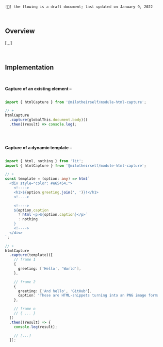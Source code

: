 <br>

`[🔖] the flowing is a draft document; last updated on January 9, 2022`

<br>

## Overview

[...]

<br>


## Implementation

<br>

**Capture of an existing element –**

```typescript
 
import { htmlCapture } from '@milotheirself/module-html-capture';

// +
htmlCapture
  .capture(globalThis.document.body)()
  .then((result) => console.log);
  
```

<br>

**Capture of a dynamic template –**

```typescript
 
import { html, nothing } from 'lit';
import { htmlCapture } from '@milotheirself/module-html-capture';

// +
const template = (option: any) => html`
  <div style="color: #e65454;">
    <!---->
    <h1>${option.greeting.join(', ')}!</h1>
    <!---->

    <!---->
    ${option.caption 
      ? html`<p>${option.caption}</p>` 
      : nothing
    }
    <!---->
  </div>
`;

// +
htmlCapture
  .capture(template)([
    // frame 1
    {
      greeting: ['Hello', 'World'], 
    },

    // frame 2
    {
      greeting: ['And hello', 'GitHub'],
      caption: 'These are HTML-snippets turning into an PNG image format–',
    },

    // frame n
    // { ... }
  ])
  .then((result) => {
    console.log(result);

    // [...]
  });
  
```

<!--
### Contributing
[...]
-->
